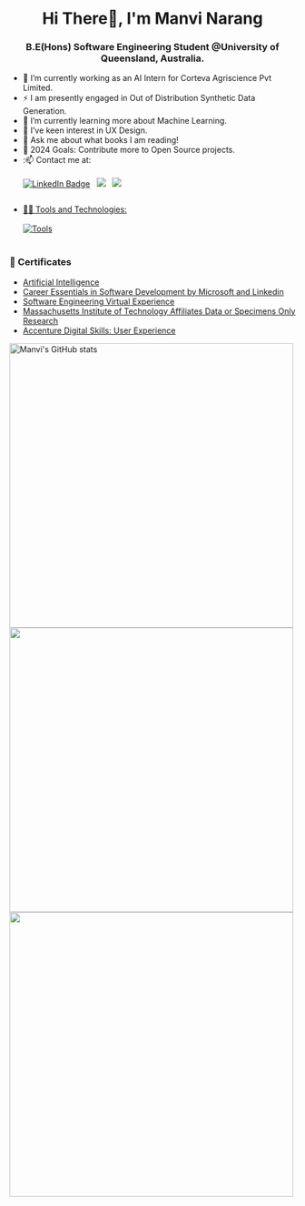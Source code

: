 <h1 align="center">Hi There👋, I'm Manvi Narang</h1>
<h3 align="center">B.E(Hons) Software Engineering Student @University of Queensland, Australia.</h3>

- 🔭 I’m currently working as an AI Intern for Corteva Agriscience Pvt Limited.
- ⚡ I am presently engaged in Out of Distribution Synthetic Data Generation.
- 🌱 I’m currently learning more about Machine Learning.
- 👯 I’ve keen interest in UX Design.
- 💬 Ask me about what books I am reading!
- 🥅 2024 Goals: Contribute more to Open Source projects.
- :📫 Contact me at: <br><br>
  [<img src="https://img.shields.io/badge/LinkedIn-blue?style=for-the-badge&logo=linkedin&logoColor=white" alt="LinkedIn Badge"/>](https://www.linkedin.com/in/manvinarang)  &nbsp; [<img src="https://img.shields.io/badge/Instagram-E4405F?style=for-the-badge&logo=instagram&logoColor=white"/>](https://www.instagram.com/manvionthegram)  &nbsp; <a href="mailto:manvinarang01@gmail.com"> <img src="https://img.shields.io/badge/Gmail-D14836?style=for-the-badge&logo=gmail&logoColor=white"/>


<div id="badges">
<img src="https://komarev.com/ghpvc/?username=manvinarang01&style=flat-square&color=blue" alt=""/>
</div>

- 🧑‍💻 Tools and Technologies: <br><br>
[![Tools](https://skillicons.dev/icons?i=java,cpp,js,html,css,git,docker,haskell,figma,bash,arduino,mysql&perline=4)](https://skillicons.dev)<br><br>

### 📜 Certificates

- [Artificial Intelligence](https://drive.google.com/file/d/1jnn4s-GxQN29hKiXsDtCQcCQDpi1_Vhp/view)
- [Career Essentials in Software Development by Microsoft and Linkedin](https://www.linkedin.com/learning/certificates/6152bf76a4a547a3ddf1c84bbdf63cda4ee67a4ee27d7b32ab69af1acf2c1edf?lipi=urn%3Ali%3Apage%3Ad_flagship3_profile_view_base_certifications_details%3B1kjBV60FQaKhTIPaW0457g%3D%3D)
- [Software Engineering Virtual Experience](https://prosple.com/verifier?id=a216d3e0-52b4-11ee-bbf2-15c3322c29a3)
- [Massachusetts Institute of Technology Affiliates Data or Specimens Only Research](https://www.citiprogram.org/verify/?w9737a4ea-1be6-4d49-9c0e-b48032c92d67-58768470)
- [Accenture Digital Skills: User Experience](https://www.futurelearn.com/certificates/842hjao)

<img width="500" height="auto" align="centre" alt="Manvi's GitHub stats" src="https://github-readme-stats.vercel.app/api?username=manvinarang01&show_icons=true&theme=dark&count_private=true&include_all_commits=true" />
<img width="500" height="auto" align="centre" src="http://github-readme-streak-stats.herokuapp.com?user=manvinarang01&theme=dark&background=000000)](https://git.io/streak-stats"/>
<img width="500" height="auto" align="centre" src="https://github-readme-stats.vercel.app/api/top-langs/?username=manvinarang01&layout=compact&theme=dark&background=000000)](https://github.com/anuraghazra/github-readme-stats)](https://git.io/streak-stats"/>


